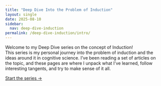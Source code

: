 ```yaml
---
title: "Deep Dive Into the Problem of Induction"
layout: single
date: 2025-08-10
sidebar:
  nav: deep-dive-induction
permalink: /deep-dive-induction/intro/
---
```


Welcome to my Deep Dive series on the concept of Induction!  
This series is my personal journey into the problem of induction and the ideas around it in cognitive science. I’ve been reading a set of articles on the topic, and these pages are where I unpack what I’ve learned, follow interesting tangents, and try to make sense of it all.

[Start the series →](/deep-dive-induction/part1/)
